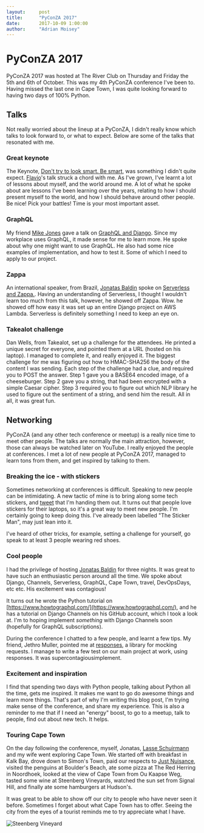 ```yaml
---
layout:     post
title:      "PyConZA 2017"
date:       2017-10-09 1:00:00
author:     "Adrian Moisey"
---
```


# PyConZA 2017

PyConZA 2017 was hosted at The River Club on Thursday and Friday the 5th and 6th of October. This was my 4th PyConZA conference I've been to. Having missed the last one in Cape Town, I was quite looking forward to having two days of 100% Python.

## Talks

Not really worried about the lineup at a PyConZA, I didn't really know which talks to look forward to, or what to expect. Below are some of the talks that resonated with me.

### Great keynote

The Keynote, [Don't try to look smart. Be smart](https://za.pycon.org/talks/1/), was something I didn't quite expect. [Flavio](http://flaper87.com/)'s talk struck a chord with me. As I've grown, I've learnt a lot of lessons about myself, and the world around me. A lot of what he spoke about are lessons I've been learning over the years, relating to how I should present myself to the world, and how I should behave around other people. Be nice! Pick your battles! Time is your most important asset.

### GraphQL

My friend [Mike Jones](https://twitter.com/imsickofmaps) gave a talk on [GraphQL and Django](https://za.pycon.org/talks/34/). Since my workplace uses GraphQL, it made sense for me to learn more. He spoke about why one might want to use GraphQL. He also had some nice examples of implementation, and how to test it. Some of which I need to apply to our project.

### Zappa

An international speaker, from Brazil, [Jonatas Baldin](https://twitter.com/jonatasbaldin) spoke on [Serverless and Zappa.](https://za.pycon.org/talks/47/). Having an understanding of Serverless, I thought I wouldn't learn too much from this talk, however, he showed off Zappa. Wow. he showed off how easy it was set up an entire Django project on AWS Lambda. Serverless is definitely something I need to keep an eye on.

### Takealot challenge

Dan Wells, from Takealot, set up a challenge for the attendees. He printed a unique secret for everyone, and pointed them at a URL (hosted on his laptop). I managed to complete it, and really enjoyed it. The biggest challenge for me was figuring out how to HMAC-SHA256 the body of the content I was sending.
Each step of the challenge had a clue, and required you to POST the answer. Step 1 gave you a BASE64 encoded image, of a cheeseburger. Step 2 gave you a string, that had been encrypted with a simple Caesar cipher. Step 3 required you to figure out which NLP library he used to figure out the sentiment of a string, and send him the result. All in all, it was great fun.

## Networking

PyConZA (and any other tech conference or meetup) is a really nice time to meet other people. The talks are normally the main attraction, however, those can always be watched later on YouTube. I really enjoyed the people at conferences. I met a lot of new people at PyConZA 2017, managed to learn tons from them, and get inspired by talking to them.

### Breaking the ice - with stickers

Sometimes networking at conferences is difficult. Speaking to new people can be intimidating. A new tactic of mine is to bring along some tech stickers, and [tweet](https://twitter.com/adrianmoisey/status/916208170527227905) that I'm handing them out. It turns out that people love stickers for their laptops, so it's a great way to meet new people. I'm certainly going to keep doing this. I've already been labelled "The Sticker Man", may just lean into it.

I've heard of other tricks, for example, setting a challenge for yourself, go speak to at least 3 people wearing red shoes.

### Cool people

I had the privilege of hosting [Jonatas Baldin](https://twitter.com/jonatasbaldin) for three nights. It was great to have such an enthusiastic person around all the time. We spoke about Django, Channels, Serverless, GraphQL, Cape Town, travel, DevOpsDays, etc etc. His excitement was contagious!

It turns out he wrote the Python tutorial on [https://www.howtographql.com/](https://www.howtographql.com/), and he has a tutorial on Django Channels on his GitHub account, which I took a look at. I'm to hoping implement *something* with Django Channels soon (hopefully for GraphQL subscriptions).

During the conference I chatted to a few people, and learnt a few tips. My friend, Jethro Muller, pointed me at [responses](https://pypi.python.org/pypi/responses), a library for mocking requests. I manage to write a few test on our main project at work, using responses. It was supercontagiousimplement.

### Excitement and inspiration

I find that spending two days with Python people, talking about Python all the time, gets me inspired. It makes me want to go do awesome things and learn more things. That's part of why I'm writing this blog post, I'm trying make sense of the conference, and share my experience. This is also a reminder to me that if I need an "energy" boost, to go to a meetup, talk to people, find out about new tech. It helps.

### Touring Cape Town

On the day following the conference, myself, Jonatas, [Lasse Schuirmann](https://twitter.com/lschuirmann) and my wife went exploring Cape Town. We started off with breakfast in Kalk Bay, drove down to Simon's Town, paid our respects to [Just Nuisance](https://en.wikipedia.org/wiki/Just_Nuisance), visited the penguins at Boulder's Beach, ate some pizza at The Red Herring in Noordhoek, looked at the view of Cape Town from Ou Kaapse Weg, tasted some wine at Steenberg Vineyards, watched the sun set from Signal Hill, and finally ate some hamburgers at Hudson's.

It was great to be able to show off our city to people who have never seen it before. Sometimes I forget about what Cape Town has to offer. Seeing the city from the eyes of a tourist reminds me to try appreciate what I have.

<img src="{{ site.baseurl }}/img/pycon-2017.jpg" alt="Steenberg Vineyard">

